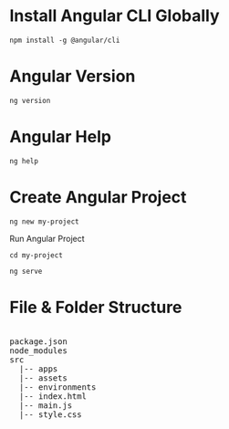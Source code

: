 # Install Angular CLI Globally
```shell
npm install -g @angular/cli
```
# Angular Version
```shell
ng version
```
# Angular Help
```shell
ng help
```
# Create Angular Project
```shell
ng new my-project
```
Run Angular Project
```shell
cd my-project
```
```shell
ng serve
```
# File & Folder Structure
<pre>

package.json
node_modules
src 
  |-- apps
  |-- assets
  |-- environments
  |-- index.html
  |-- main.js
  |-- style.css

</pre>

